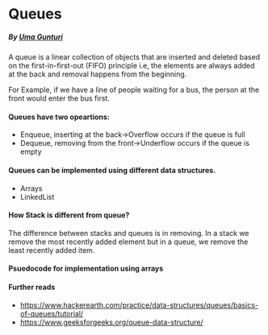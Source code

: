 # Queues
##### By [Uma Gunturi](https://github.com/UmaGunturi)

A queue is a linear collection of objects that are inserted and deleted based on the first-in-first-out (FIFO) principle i.e, the elements are always added at the back and removal happens from the beginning.

For Example, if we have a line of people waiting for a bus, the person at the front would enter the bus first.

#### Queues have two opeartions:
 - Enqueue, inserting at the back->Overflow occurs if the queue is full
 - Dequeue, removing from the front->Underflow occurs if the queue is empty
 
#### Queues can be implemented using different data structures.
 - Arrays
 - LinkedList
 
#### How Stack is different from queue?
The difference between stacks and queues is in removing. In a stack we remove the most recently added element but in a queue, we remove the least recently added item.

#### Psuedocode for implementation using arrays







#### Further reads
- https://www.hackerearth.com/practice/data-structures/queues/basics-of-queues/tutorial/
- https://www.geeksforgeeks.org/queue-data-structure/
